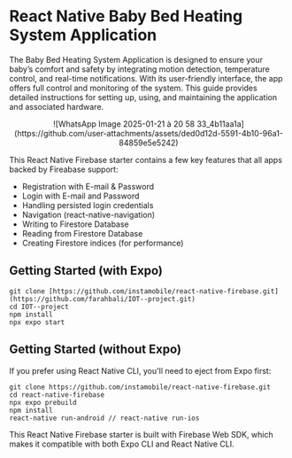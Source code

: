 # React Native Baby Bed Heating System Application

The Baby Bed Heating System Application is designed to ensure 
your baby’s comfort and safety by integrating motion detection, 
temperature control, and real-time notifications. With its 
user-friendly interface, the app offers full control and monitoring 
of the system. This guide provides detailed instructions for setting 
up, using, and maintaining the application and associated 
hardware.

<center>![WhatsApp Image 2025-01-21 à 20 58 33_4b11aa1a](https://github.com/user-attachments/assets/ded0d12d-5591-4b10-96a1-84859e5e5242)</center>


This React Native Firebase starter contains a few key features that all apps backed by Fireabase support:

* Registration with E-mail & Password
* Login with E-mail and Password
* Handling persisted login credentials
* Navigation (react-native-navigation)
* Writing to Firestore Database
* Reading from Firestore Database
* Creating Firestore indices (for performance)

## Getting Started (with Expo)

```
git clone [https://github.com/instamobile/react-native-firebase.git](https://github.com/farahbali/IOT--project.git)
cd IOT--project
npm install
npx expo start
```

## Getting Started (without Expo)

If you prefer using React Native CLI, you'll need to eject from Expo first:

```
git clone https://github.com/instamobile/react-native-firebase.git
cd react-native-firebase
npx expo prebuild
npm install
react-native run-android // react-native run-ios
```

This React Native Firebase starter is built with Firebase Web SDK, which makes it compatible with both Expo CLI and React Native CLI.
